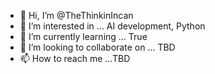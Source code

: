 - 👋 Hi, I’m @TheThinkinIncan
- 👀 I’m interested in ... AI development, Python 
- 🌱 I’m currently learning ... True
- 💞️ I’m looking to collaborate on ... TBD
- 📫 How to reach me ...TBD

<!---
TheThinkinIncan/TheThinkinIncan is a ✨ special ✨ repository because its `README.md` (this file) appears on your GitHub profile.
You can click the Preview link to take a look at your changes.
--->
